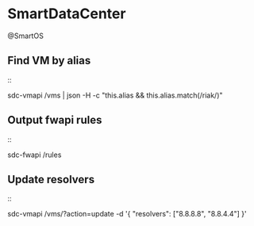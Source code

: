 # SmartDataCenter
@SmartOS

Find VM by alias
----------------

::

 sdc-vmapi /vms | json -H -c "this.alias &amp;&amp; this.alias.match(/riak/)"

Output fwapi rules
------------------

::

 sdc-fwapi /rules

Update resolvers
----------------

::

 sdc-vmapi  /vms/<uuid>?action=update -d '{ "resolvers": ["8.8.8.8", "8.8.4.4"] }'

